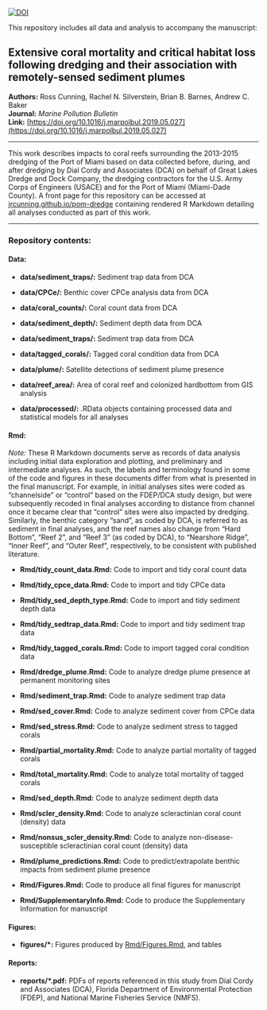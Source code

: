 [![DOI](https://zenodo.org/badge/DOI/10.5281/zenodo.3065488.svg)](https://doi.org/10.5281/zenodo.3065488)

This repository includes all data and analysis to accompany the manuscript:

## Extensive coral mortality and critical habitat loss following dredging and their association with remotely-sensed sediment plumes
**Authors:** Ross Cunning, Rachel N. Silverstein, Brian B. Barnes, Andrew C. Baker  
**Journal:** *Marine Pollution Bulletin*  
**Link:** [https://doi.org/10.1016/j.marpolbul.2019.05.027](https://doi.org/10.1016/j.marpolbul.2019.05.027)

-----

This work describes impacts to coral reefs surrounding the 2013-2015 dredging of the Port of Miami based on data collected before, during, and after dredging by Dial Cordy and Associates (DCA) on behalf of Great Lakes Dredge and Dock Company, the dredging contractors for the U.S. Army Corps of Engineers (USACE) and for the Port of Miami (Miami-Dade County). A front page for this repository can be accessed at [jrcunning.github.io/pom-dredge](http://jrcunning.github.io/pom-dredge) containing rendered R Markdown detailing all analyses conducted as part of this work. 

-----

### Repository contents:
#### Data:
* **data/sediment_traps/:** Sediment trap data from DCA

* **data/CPCe/:** Benthic cover CPCe analysis data from DCA

* **data/coral_counts/:** Coral count data from DCA

* **data/sediment_depth/:** Sediment depth data from DCA

* **data/sediment_traps/:** Sediment trap data from DCA

* **data/tagged_corals/:** Tagged coral condition data from DCA

* **data/plume/:** Satellite detections of sediment plume presence

* **data/reef_area/:** Area of coral reef and colonized hardbottom from GIS analysis

* **data/processed/:** .RData objects containing processed data and statistical models for all analyses

#### Rmd:

*Note:* These R Markdown documents serve as records of data analysis including initial data exploration and plotting, and preliminary and intermediate analyses. As such, the labels and terminology found in some of the code and figures in these documents differ from what is presented in the final manuscript. For example, in initial analyses sites were coded as “channelside” or “control” based on the FDEP/DCA study design, but were subsequently recoded in final analyses according to distance from channel once it became clear that “control” sites were also impacted by dredging. Similarly, the benthic category “sand”, as coded by DCA, is referred to as sediment in final analyses, and the reef names also change from “Hard Bottom”, “Reef 2”, and “Reef 3” (as coded by DCA), to “Nearshore Ridge”, “Inner Reef”, and “Outer Reef”, respectively, to be consistent with published literature.

* **Rmd/tidy_count_data.Rmd:** Code to import and tidy coral count data

* **Rmd/tidy_cpce_data.Rmd:** Code to import and tidy CPCe data

* **Rmd/tidy_sed_depth_type.Rmd:** Code to import and tidy sediment depth data

* **Rmd/tidy_sedtrap_data.Rmd:** Code to import and tidy sediment trap data

* **Rmd/tidy_tagged_corals.Rmd:** Code to import tagged coral condition data

* **Rmd/dredge_plume.Rmd:** Code to analyze dredge plume presence at permanent monitoring sites

* **Rmd/sediment_trap.Rmd:** Code to analyze sediment trap data

* **Rmd/sed_cover.Rmd:** Code to analyze sediment cover from CPCe data

* **Rmd/sed_stress.Rmd:** Code to analyze sediment stress to tagged corals

* **Rmd/partial_mortality.Rmd:** Code to analyze partial mortality of tagged corals

* **Rmd/total_mortality.Rmd:** Code to analyze total mortality of tagged corals

* **Rmd/sed_depth.Rmd:** Code to analyze sediment depth data

* **Rmd/scler_density.Rmd:** Code to analyze scleractinian coral count (density) data

* **Rmd/nonsus_scler_density.Rmd:** Code to analyze non-disease-susceptible scleractinian coral count (density) data

* **Rmd/plume_predictions.Rmd:** Code to predict/extrapolate benthic impacts from sediment plume presence

* **Rmd/Figures.Rmd:** Code to produce all final figures for manuscript

* **Rmd/SupplementaryInfo.Rmd:** Code to produce the Supplementary Information for manuscript

#### Figures:
* **figures/\*:** Figures produced by [Rmd/Figures.Rmd](Rmd/Figures.Rmd), and tables

#### Reports:
* **reports/\*.pdf:** PDFs of reports referenced in this study from Dial Cordy and Associates (DCA), Florida Department of Environmental Protection (FDEP), and National Marine Fisheries Service (NMFS).
